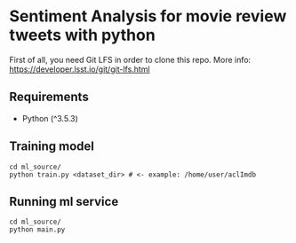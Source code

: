 # Sentiment Analysis for movie review tweets with python
First of all, you need Git LFS in order to clone this repo. More info: https://developer.lsst.io/git/git-lfs.html

## Requirements
* Python (^3.5.3)

## Training model
```shell
cd ml_source/
python train.py <dataset_dir> # <- example: /home/user/aclImdb
```

## Running ml service
```shell
cd ml_source/
python main.py
```

